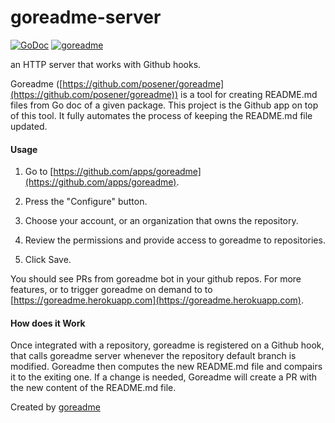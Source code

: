 # goreadme-server

[![GoDoc](https://godoc.org/github.com/posener/goreadme-server?status.svg)](http://godoc.org/github.com/posener/goreadme-server)
[![goreadme](https://goreadme.herokuapp.com/badge/posener/goreadme-server.svg)](https://goreadme.herokuapp.com)

an HTTP server that works with Github hooks.

Goreadme ([https://github.com/posener/goreadme](https://github.com/posener/goreadme)) is a tool for creating README.md
files from Go doc of a given package.
This project is the Github app on top of this tool. It fully automates
the process of keeping the README.md file updated.

#### Usage

1. Go to [https://github.com/apps/goreadme](https://github.com/apps/goreadme).

2. Press the "Configure" button.

3. Choose your account, or an organization that owns the repository.

4. Review the permissions and provide access to goreadme to repositories.

5. Click Save.

You should see PRs from goreadme bot in your github repos.
For more features, or to trigger goreadme on demand to to
[https://goreadme.herokuapp.com](https://goreadme.herokuapp.com).

#### How does it Work

Once integrated with a repository, goreadme is registered on a Github hook,
that calls goreadme server whenever the repository default branch is
modified. Goreadme then computes the new README.md file and compairs it
to the exiting one. If a change is needed, Goreadme will create a PR with
the new content of the README.md file.

Created by [goreadme](https://github.com/apps/goreadme)
